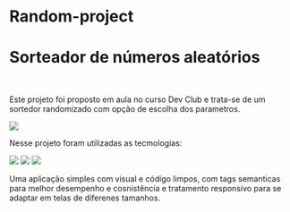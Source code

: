 # Random-project
<h1>Sorteador de números aleatórios</h1>
<br>
<p>Este projeto foi proposto em aula no curso Dev Club e trata-se de um sortedor randomizado com opção de escolha dos parametros. </p>
<img src=https://github.com/ricocanuto/Random-project/assets/141502177/00717ddc-0089-4d86-b504-3c49401015c3></img>
<br>
<p>Nesse projeto foram utilizadas as tecmologias:</p>
<img src=https://img.shields.io/badge/CSS-239120?&style=for-the-badge&logo=css3&logoColor=white></img>
<img src=https://img.shields.io/badge/HTML-239120?style=for-the-badge&logo=html5&logoColor=white></img>
<img src=https://img.shields.io/badge/JavaScript-323330?style=for-the-badge&logo=javascript&logoColor=F7DF1E></img>
<br>
<p>Uma aplicação simples com visual e código limpos, com tags semanticas para melhor desempenho e cosnistência e tratamento responsivo para se adaptar em telas de diferenes tamanhos.</p>

